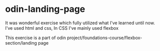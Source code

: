 # odin-landing-page

It was wonderful exercise which fully utilized what I've learned until now. 
I've used html and css,
In CSS I've mainly used flexbox

This exercise is a part of odin project/foundations-course/flexbox-section/landing page